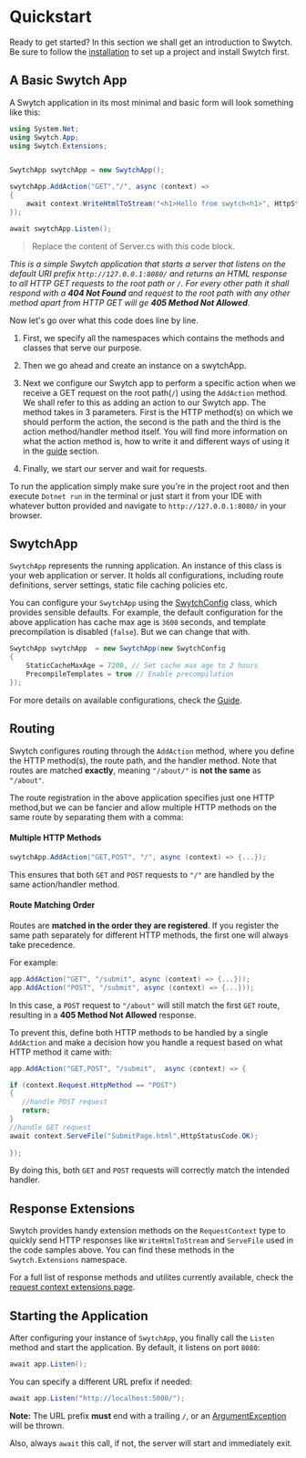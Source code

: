 # Quickstart

Ready to get started? In this section we shall get an introduction to Swytch. Be sure 
to follow the [installation](Installation.md) to set up a project and install Swytch first.



## A Basic Swytch App

A Swytch application in its most minimal and basic form will look something like this: 

```csharp
using System.Net;
using Swytch.App;
using Swytch.Extensions;


SwytchApp swytchApp = new SwytchApp();

swytchApp.AddAction("GET","/", async (context) =>
{
    await context.WriteHtmlToStream("<h1>Hello from swytch<h1>", HttpStatusCode.OK);
});

await swytchApp.Listen();

```
> Replace the content of Server.cs with this code block.

_This is a simple Swytch application that starts a server that listens on the default URI prefix `http://127.0.0.1:8080/` and
returns an HTML response to all HTTP GET requests to the root path or `/`. For every other path it shall respond with a 
**404 Not Found** and request to the root path with any other method apart 
from HTTP GET will ge **405 Method Not Allowed**._

Now let's go over  what this code does line by line.

1. First, we specify all the namespaces which contains the methods and classes that serve our purpose.

2. Then we go ahead and create an instance on a swytchApp.

3. Next we configure our Swytch app to perform a specific action when we receive a GET request on the root path(`/`) using
the `AddAction` method. We shall refer to this as adding an action to our Swytch app. The method takes in 3 parameters. First is
the HTTP method(s) on which we should perform the action, the second is the path and the third is the action method/handler method
itself. You will find more information on what the action method is, how to write it and different ways of using it in
the [guide](Guide.md#addaction) section.

4. Finally, we start our server and wait for requests.


To run the application simply make sure you're in the project root and then execute `Dotnet run` in the terminal 
or just start it from your IDE with whatever button provided and navigate to `http://127.0.0.1:8080/` in your browser.




## SwytchApp

`SwytchApp` represents the running application. An instance of this class is your web application or server.
It holds all configurations, including route definitions, server settings, static file caching
policies etc.

You can configure your `SwytchApp` using the [SwytchConfig](#) class, which provides sensible defaults. 
For example, the default configuration for the above application has cache max age is `3600` seconds,
and template precompilation is disabled (`false`). But we can change that with.

```csharp
SwytchApp swytchApp  = new SwytchApp(new SwytchConfig
{
    StaticCacheMaxAge = 7200, // Set cache max age to 2 hours
    PrecompileTemplates = true // Enable precompilation
});
```

For more details on available configurations, check the [Guide](#).





## Routing 

Swytch configures routing through the `AddAction` method, where you define the HTTP method(s),
the route path, and the handler method. Note that routes are matched **exactly**, meaning `"/about/"` is
**not the same** as `"/about"`.

The route registration in the above application specifies just one HTTP method,but we can be fancier 
and allow  multiple HTTP methods on the same route by separating them with a comma:

#### Multiple HTTP Methods

```csharp
swytchApp.AddAction("GET,POST", "/", async (context) => {...});
```
This ensures that both `GET` and `POST` requests to `"/"` are handled by the same action/handler method.

#### Route Matching Order

Routes are **matched in the order they are registered**. If you register the same path separately for different HTTP methods, 
the first one will always take precedence.

For example:

```csharp
app.AddAction("GET", "/submit", async (context) => {...}));
app.AddAction("POST", "/submit", async (context) => {...}));
```  

In this case, a `POST` request to `"/about"` will still match the first `GET` route,
resulting in a **405 Method Not Allowed** response.

To prevent this, define both HTTP methods to be handled by a single `AddAction` and make a decision how you handle
a request based on what HTTP method it came with:

```csharp
app.AddAction("GET,POST", "/submit",  async (context) => {

if (context.Request.HttpMethod == "POST")
{
   //handle POST request
   return;
}
//handle GET request
await context.ServeFile("SubmitPage.html",HttpStatusCode.OK);
    
});
```  
By doing this, both `GET` and `POST` requests will correctly match the intended handler.




## Response Extensions

Swytch provides handy extension methods on the `RequestContext` type to quickly send HTTP responses 
like  `WriteHtmlToStream` and `ServeFile` used in the code samples above.
You can find these methods in the `Swytch.Extensions` namespace.

For a full list of response methods and utilites currently available, check the [request context extensions page](RequestContext.md).



## Starting the Application

After configuring your  instance of `SwytchApp`, you finally call the `Listen` method and start the application. By default, it listens on port `8080`:

```csharp
await app.Listen();
```  

You can specify a different URL prefix if needed:

```csharp
await app.Listen("http://localhost:5000/");
```  

**Note:** The URL prefix **must** end with a trailing `/`, or an [ArgumentException](https://learn.microsoft.com/en-us/dotnet/api/system.net.httplistenerprefixcollection.add?view=net-9.0#system-net-httplistenerprefixcollection-add(system-string)) will be thrown.

Also, always `await` this call, if not, the server will start and immediately exit.  


